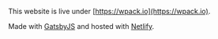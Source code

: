 This website is live under [https://wpack.io](https://wpack.io).

Made with [GatsbyJS](https://www.gatsbyjs.org/) and hosted with [Netlify](https://www.netlify.com/).
